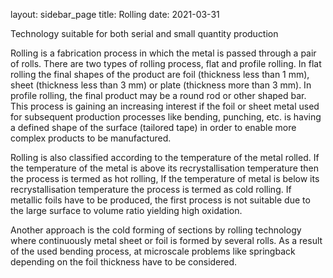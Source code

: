 layout: sidebar_page
title: Rolling
date: 2021-03-31

Technology suitable for both serial and small quantity production

Rolling is a fabrication process in which the metal is passed through a pair of rolls. There are two types of rolling process, flat and profile rolling. In flat rolling the final shapes of the product are foil (thickness less than 1 mm), sheet (thickness less than 3 mm) or plate (thickness more than 3 mm). In profile rolling, the final product may be a round rod or other shaped bar. This process is gaining an increasing interest if the foil or sheet metal used for subsequent production processes like bending, punching, etc. is having a defined shape of the surface (tailored tape) in order to enable more complex products to be manufactured. 

Rolling is also classified according to the temperature of the metal rolled. If the temperature of the metal is above its recrystallisation temperature then the process is termed as hot rolling, If the temperature of metal is below its recrystallisation temperature the process is termed as cold rolling. If metallic foils have to be produced, the first process is not suitable due to the large surface to volume ratio yielding high oxidation. 

Another approach is the cold forming of sections by rolling technology where continuously metal sheet or foil is formed by several rolls. As a result of the used bending process, at microscale problems like springback depending on the foil thickness have to be considered.